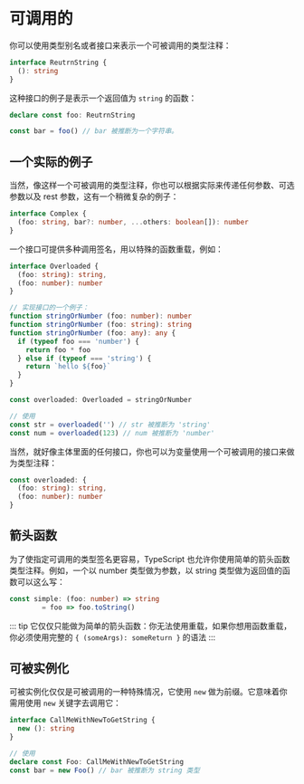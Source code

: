 # 可调用的

你可以使用类型别名或者接口来表示一个可被调用的类型注释：

```typescript
interface ReutrnString {
  (): string
}
```

这种接口的例子是表示一个返回值为 `string` 的函数：

```typescript
declare const foo: ReutrnString

const bar = foo() // bar 被推断为一个字符串。
```

## 一个实际的例子

当然，像这样一个可被调用的类型注释，你也可以根据实际来传递任何参数、可选参数以及 rest 参数，这有一个稍微复杂的例子：

```typescript
interface Complex {
  (foo: string, bar?: number, ...others: boolean[]): number
}
```

一个接口可提供多种调用签名，用以特殊的函数重载，例如：

```typescript
interface Overloaded {
  (foo: string): string,
  (foo: number): number
}

// 实现接口的一个例子：
function stringOrNumber (foo: number): number
function stringOrNumber (foo: string): string
function stringOrNumber (foo: any): any {
  if (typeof foo === 'number') {
    return foo * foo
  } else if (typeof === 'string') {
    return `hello ${foo}`
  }
}

const overloaded: Overloaded = stringOrNumber

// 使用
const str = overloaded('') // str 被推断为 'string'
const num = overloaded(123) // num 被推断为 'number'
```

当然，就好像主体里面的任何接口，你也可以为变量使用一个可被调用的接口来做为类型注释：

```typescript
const overloaded: {
  (foo: string): string,
  (foo: number): number
}
```

## 箭头函数

为了使指定可调用的类型签名更容易，TypeScript 也允许你使用简单的箭头函数类型注释。例如，一个以 number 类型做为参数，以 string 类型做为返回值的函数可以这么写：

```typescript
const simple: (foo: number) => string
        = foo => foo.toString()
```

::: tip
它仅仅只能做为简单的箭头函数：你无法使用重载，如果你想用函数重载，你必须使用完整的 `{ (someArgs): someReturn }` 的语法
:::

## 可被实例化

可被实例化仅仅是可被调用的一种特殊情况，它使用 `new` 做为前缀。它意味着你需用使用 `new` 关键字去调用它：

```typescript
interface CallMeWithNewToGetString {
  new (): string
}

// 使用
declare const Foo: CallMeWithNewToGetString
const bar = new Foo() // bar 被推断为 string 类型
```